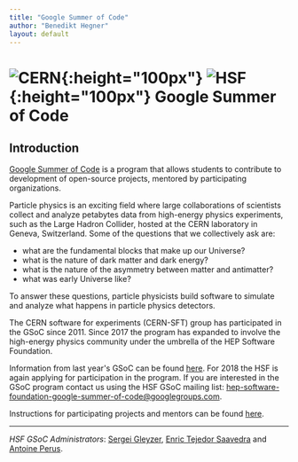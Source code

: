 ```yaml
---
title: "Google Summer of Code"
author: "Benedikt Hegner"
layout: default
---
```


# ![CERN](/images/CERN-logo.jpg){:height="100px"} ![HSF](/images/hsf_logo_angled.png){:height="100px"} Google Summer of Code

## Introduction

[Google Summer of Code](https://developers.google.com/open-source/gsoc/) is a program that allows students to contribute to development of open-source projects, mentored by participating organizations.

Particle physics is an exciting field where large collaborations of scientists collect 
and analyze petabytes data from high-energy physics experiments, such as the Large Hadron Collider, 
hosted at the CERN laboratory in Geneva, Switzerland. 
Some of the questions that we collectively ask are: 

- what are the fundamental blocks that make up our Universe? 
- what is the nature of dark matter and dark energy?
- what is the nature of the asymmetry between matter and antimatter? 
- what was early Universe like? 

To answer these questions, particle physicists build software to simulate and analyze what happens in particle physics detectors.

The CERN software for experiments (CERN-SFT) group has participated in the GSoC since 2011. 
Since 2017 the program has expanded to involve the high-energy physics community under the umbrella of the HEP Software Foundation.

Information from last year's GSoC can be found [here](/gsoc/2017/index.html). For 2018 the 
HSF is again applying for participation in the program. If you are 
interested in the GSoC program contact us using the HSF GSoC mailing list: [hep-software-foundation-google-summer-of-code@googlegroups.com](mailto:hep-software-foundation-google-summer-of-code@googlegroups.com).

Instructions for participating projects and mentors can be found [here](/gsoc/guideline.html).

---

*HSF GSoC Administrators*: [Sergei Gleyzer](mailto:sergei@cern.ch), [Enric Tejedor Saavedra](mailto:etejedor@cern.ch) and [Antoine Perus](mailto:perus@lal.in2p3.fr).

